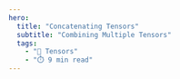 ```yaml
---
hero:
  title: "Concatenating Tensors"
  subtitle: "Combining Multiple Tensors"
  tags:
    - "🔢 Tensors"
    - "⏱️ 9 min read"
---
```



